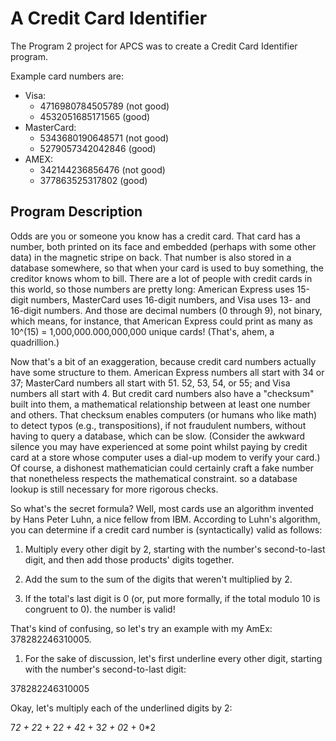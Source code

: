 # A Credit Card Identifier
The Program 2 project for APCS  was to create a Credit Card Identifier program.

Example card numbers are:
* Visa:
  * 4716980784505789 (not good)
  * 4532051685171565 (good)
* MasterCard:
  * 5343680190648571 (not good)
  * 5279057342042846 (good)
* AMEX:
  * 342144236856476 (not good)
  * 377863525317802 (good)

## Program Description
Odds are you or someone you know has a credit card. That card has a number, both printed on its face and embedded (perhaps with some other data) in the magnetic stripe on back. That number is also stored in a database somewhere, so that when your card is used to buy something, the creditor knows whom to bill. There are a lot of people with credit cards in this world, so those numbers are pretty long: American Express uses 15-digit numbers, MasterCard uses 16-digit numbers, and Visa uses 13- and 16-digit numbers. And those are decimal numbers (0 through 9), not binary, which means, for instance, that American Express could print as many as 10^(15) = 1,000,000.000,000,000 unique cards! (That's, ahem, a quadrillion.)

Now that's a bit of an exaggeration, because credit card numbers actually have some structure to them. American Express numbers all start with 34 or 37; MasterCard numbers all start with 51.
52, 53, 54, or 55; and Visa numbers all start with 4. But credit card numbers also have a
"checksum" built into them, a mathematical relationship between at least one number and others.
That checksum enables computers (or humans who like math) to detect typos (e.g., transpositions), if not fraudulent numbers, without having to query a database, which can be slow. (Consider the awkward silence you may have experienced at some point whilst paying by credit card at a store whose computer uses a dial-up modem to verify your card.) Of course, a dishonest mathematician could certainly craft a fake number that nonetheless respects the mathematical constraint. so a database lookup is still necessary for more rigorous checks.

So what's the secret formula? Well, most cards use an algorithm invented by Hans Peter Luhn, a nice fellow from IBM. According to Luhn's algorithm, you can determine if a credit card number is (syntactically) valid as follows:

1. Multiply every other digit by 2, starting with the number's second-to-last digit, and then add those products' digits together.

2. Add the sum to the sum of the digits that weren't multiplied by 2.

3. If the total's last digit is 0 (or, put more formally, if the total modulo 10 is congruent to 0).
the number is valid!

That's kind of confusing, so let's try an example with my AmEx: 378282246310005.

1. For the sake of discussion, let's first underline every other digit, starting with the number's second-to-last digit:
  
  378282246310005

Okay, let's multiply each of the underlined digits by 2:

  7*2 + 2*2 + 2*2 + 4*2 + 3*2 + 0*2 + 0*2



